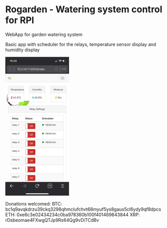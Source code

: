 # Rogarden - Watering system control for RPI
WebApp for garden watering system

Basic app with scheduler for the relays, temperature sensor display and humidity display

<img src="https://github.com/rgonomike/rogarden/blob/main/app.png" width="200">

Donations welcomed:
BTC: bc1q9avqkdrzu39ckq3298qhmclufchvt68myuf5ys8gaus5cl6ydy9qf8dpcs
ETH: 0xe6c3e02434234c0ba978360b100f401469843844
XRP: rDsbeomae4FXwgQTJp9Rs64Qg9vDiTCdBv
